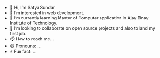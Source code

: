 - 👋 Hi, I’m Satya Sundar
- 👀 I’m interested in web development.
- 🌱 I’m currently learning Master of Computer application in Ajay Binay Institute of Technology.
- 💞️ I’m looking to collaborate on open source projects and also to land my first job.
- 📫 How to reach me...
- 😄 Pronouns: ...
- ⚡ Fun fact: ...

<!---
Satya2646/Satya2646 is a ✨ special ✨ repository because its `README.md` (this file) appears on your GitHub profile.
You can click the Preview link to take a look at your changes.
--->
